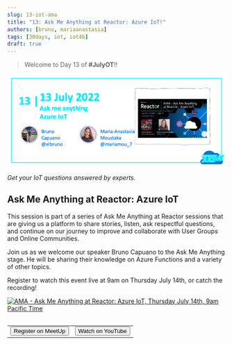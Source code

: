 ```yaml
---
slug: 13-iot-ama
title: "13: Ask Me Anything at Reactor: Azure IoT!"
authors: [bruno, mariaanastasia]
tags: [30days, iot, iot4b]
draft: true
---
```


<head>
  <meta name="twitter:url" content="https://julyot.dev/blog/13-iot-ama" />
  <meta name="twitter:title" content="AMA - Azure IoT" />
  <meta name="twitter:description" content="Ask Me Anything at Reactor: Azure IoT" />
  <meta name="twitter:image" content="https://julyot.dev/img/png/JulyOT-banner-13-ama-reactor.png" />
  <meta name="twitter:card" content="summary_large_image" />
  <meta name="twitter:creator" content="@jimbobbennett" />
  <meta name="twitter:site" content="@AzureAdvocates" /> 
  <link rel="canonical" href="https://julyot.dev/blog/13-iot-ama" />
</head>

> Welcome to Day 13 of **#JulyOT**!!

![Welcome banner](/img/png/JulyOT-banner-13-ama-reactor.png)

_Get your IoT questions answered by experts._

## Ask Me Anything at Reactor: Azure IoT

This session is part of a series of Ask Me Anything at Reactor sessions that are giving us a platform to share stories, listen, ask respectful questions, and continue on our journey to improve and collaborate with User Groups and Online Communities.

Join us as we welcome our speaker Bruno Capuano to the Ask Me Anything stage. He will be sharing their knowledge on Azure Functions and a variety of other topics.

Register to watch this event live at 9am on Thursday July 14th, or catch the recording!

<a href='https://www.meetup.com/microsoft-reactor-redmond/events/285829306/'>
<img src='https://www.meetup.com/_next/image/?url=https%3A%2F%2Fsecure-content.meetupstatic.com%2Fimages%2Fclassic-events%2F505180518%2F676x380.webp&w=3840&q=75'  alt='AMA - Ask Me Anything at Reactor: Azure IoT, Thursday July 14th, 9am Pacific Time'/>
</a>&nbsp;

<table>
<tr style={{border:'0px', 'background-color':'#00000000'}}>
    <td style={{border:'0px', 'text-align': 'center'}}>
        <form action="https://www.meetup.com/microsoft-reactor-redmond/events/285829306/" target="_blank">
            <input type="submit" value="Register on MeetUp" class="clean-btn button button--primary margin-left--md"/>
        </form>
    </td>
    <td style={{border:'0px', 'text-align': 'center'}}>
        <form action="https://aka.ms/June23AMAAzureIoT" target="_blank">
            <input type="submit" value="Watch on YouTube" class="clean-btn button button--secondary margin-left--md"/>
        </form>
    </td>
</tr>
</table>
